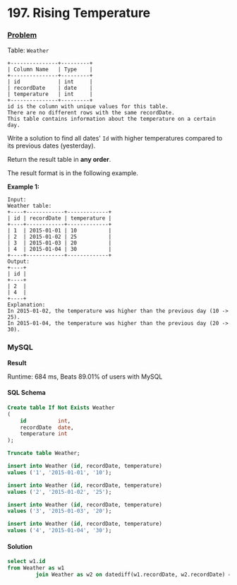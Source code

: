 # 197. Rising Temperature

### [Problem](https://leetcode.com/problems/rising-temperature/description/)

Table: `Weather`

```
+---------------+---------+
| Column Name   | Type    |
+---------------+---------+
| id            | int     |
| recordDate    | date    |
| temperature   | int     |
+---------------+---------+
id is the column with unique values for this table.
There are no different rows with the same recordDate.
This table contains information about the temperature on a certain day.
```

Write a solution to find all dates' `Id` with higher temperatures compared to its previous dates (yesterday).

Return the result table in **any order**.

The result format is in the following example.

**Example 1:**

```
Input: 
Weather table:
+----+------------+-------------+
| id | recordDate | temperature |
+----+------------+-------------+
| 1  | 2015-01-01 | 10          |
| 2  | 2015-01-02 | 25          |
| 3  | 2015-01-03 | 20          |
| 4  | 2015-01-04 | 30          |
+----+------------+-------------+
Output:
+----+
| id |
+----+
| 2  |
| 4  |
+----+
Explanation: 
In 2015-01-02, the temperature was higher than the previous day (10 -> 25).
In 2015-01-04, the temperature was higher than the previous day (20 -> 30).
```

### MySQL

**Result**

Runtime: 684 ms, Beats 89.01% of users with MySQL

#### SQL Schema

```sql
Create table If Not Exists Weather
(
    id          int,
    recordDate  date,
    temperature int
);

Truncate table Weather;

insert into Weather (id, recordDate, temperature)
values ('1', '2015-01-01', '10');

insert into Weather (id, recordDate, temperature)
values ('2', '2015-01-02', '25');

insert into Weather (id, recordDate, temperature)
values ('3', '2015-01-03', '20');

insert into Weather (id, recordDate, temperature)
values ('4', '2015-01-04', '30');
```

#### Solution

```sql
select w1.id
from Weather as w1
         join Weather as w2 on datediff(w1.recordDate, w2.recordDate) = 1 and w1.Temperature > w2.Temperature;
```
